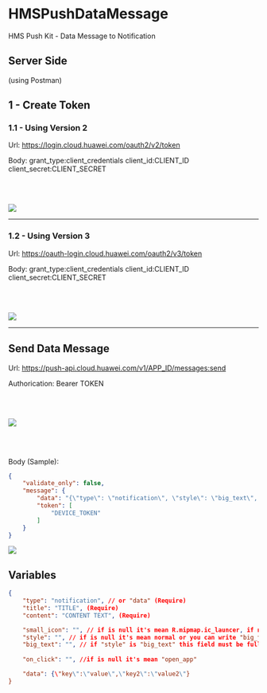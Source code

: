 # HMSPushDataMessage
HMS Push Kit - Data Message to Notification

## Server Side
(using Postman)


## 1 - Create Token

### 1.1 - Using Version 2

Url: 
https://login.cloud.huawei.com/oauth2/v2/token

Body:
grant_type:client_credentials
client_id:CLIENT_ID
client_secret:CLIENT_SECRET

<br><br>

<img src="https://www.yuklio.com/f/qk7dg-create_token_v2.png">

------------------------------------------


### 1.2 - Using Version 3

Url: 
https://oauth-login.cloud.huawei.com/oauth2/v3/token

Body:
grant_type:client_credentials
client_id:CLIENT_ID
client_secret:CLIENT_SECRET

<br><br>

<img src="https://www.yuklio.com/f/KaUCn-create_token_v3.png">

------------------------------------------

## Send Data Message

Url:
https://push-api.cloud.huawei.com/v1/APP_ID/messages:send

Authorication:
Bearer TOKEN


<br><br>

<img src="https://www.yuklio.com/f/mNQMe-send_data_auth_2.png">


<br><br>

Body (Sample):

```json
{
    "validate_only": false,
    "message": {
        "data": "{\"type\": \"notification\", \"style\": \"big_text\", \"title\": \"NOTIFICATION TITLE\", \"content\": \"CONTENT\", \"big_text\": \"Lorem ipsum dolor sit amet, consectetur adipiscing elit.\", \"small_icon\": \"custom_icon\",  \"on_click\": \"open_app\", \"data\": {\"key\":\"value\",\"key2\":\"value2\"} }",
        "token": [
            "DEVICE_TOKEN"
        ]
    }
}
```

<img src="https://www.yuklio.com/f/6diTM-send_data_message.png">



## Variables

```json
{
    "type": "notification", // or "data" (Require)
    "title": "TITLE", (Require)
    "content": "CONTENT TEXT", (Require)

    "small_icon": "", // if is null it's mean R.mipmap.ic_launcer, if not you can select any image from R.drawable.____ 
    "style": "", // if is null it's mean normal or you can write "big_text"
    "big_text": "", // if "style" is "big_text" this field must be full
    
    "on_click": "", //if is null it's mean "open_app"

    "data": {\"key\":\"value\",\"key2\":\"value2\"}
}
```


